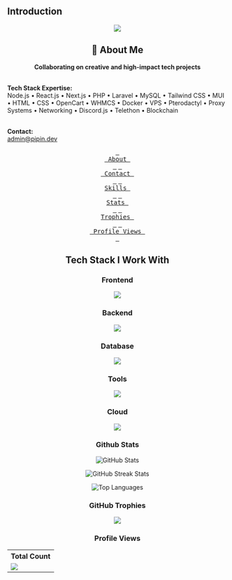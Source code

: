 ## Introduction
<p align="center">
<img src="https://readme-typing-svg.demolab.com?font=Anton+SC+&duration=4000&pause=700&color=F7AE18&center=true&vCenter=true&random=false&width=435&lines=Full+stack+web+dev+from+india;Developed+More+than+50%2B;Robust+application;Looking+forward+to+collab;Coding+Makes+me+feel;Better...;Owner+of+sellcart.io+%F0%9F%92%8E;Thanks+for+checking+my+profile+%F0%9F%92%93;Make+sure+to+follow."
</p>



<h2 align="center" id="about">💫 About Me</h2>

<p align="center">
  <strong>Collaborating on creative and high-impact tech projects</strong><br><br>

  <strong>Tech Stack Expertise:</strong><br>
  Node.js • React.js • Next.js • PHP • Laravel • MySQL • Tailwind CSS • MUI • HTML • CSS • OpenCart • WHMCS • Docker • VPS • Pterodactyl • Proxy Systems • Networking • Discord.js • Telethon • Blockchain<br><br>

  <strong>Contact:</strong><br>
  <a href="mailto:admin@pipin.dev">admin@pipin.dev</a>
</p>

<div align="center">

<span>[<kbd> <br> About <br> </kbd>](#about)</span>
<span>[<kbd> <br> Contact <br> </kbd>](#contact)</span>
<span>[<kbd> <br> Skills <br> </kbd>](#stacks)</span>
<span>[<kbd> <br> Stats <br> </kbd>](#stats)</span>
<span>[<kbd> <br> Trophies <br> </kbd>](#trophies)</span>
<span>[<kbd> <br> Profile Views <br> </kbd>](#profile)</span>
  
<h2 id="stacks" align="center">Tech Stack I Work With</h2>

<h3 align="center">Frontend</h3>
<p align="center">
  <img src="https://skillicons.dev/icons?i=html,css,js,ts,react,nextjs,tailwind,bootstrap,redux,jquery,vite,materialui" />
</p>

<h3 align="center">Backend</h3>
<p align="center">
  <img src="https://skillicons.dev/icons?i=nodejs,express,php,ts" />
</p>

<h3 align="center">Database</h3>
<p align="center">
  <img src="https://skillicons.dev/icons?i=mysql,mongodb,redis" />
</p>

<h3 align="center">Tools</h3>
<p align="center">
  <img src="https://skillicons.dev/icons?i=git,github,gitlab,postman,vscode,notion,linux,figma" />
</p>

<h3 align="center">Cloud</h3>
<p align="center">
  <img src="https://skillicons.dev/icons?i=aws,azure,gcp,vercel,docker,replit" />
</p>

<h3 align="center" id="stats">Github Stats</h3>

<p align="center">
  <img src="https://github-readme-stats.vercel.app/api?username=pipinthedev&theme=radical&hide_border=false&include_all_commits=true&count_private=true" alt="GitHub Stats">
</p>

<p align="center">
  <img src="https://github-readme-streak-stats.herokuapp.com/?user=pipinthedev&theme=radical&hide_border=false" alt="GitHub Streak Stats">
</p>

<p align="center">
  <img src="https://github-readme-stats.vercel.app/api/top-langs/?username=pipinthedev&theme=radical&hide_border=false&include_all_commits=true&count_private=true&layout=compact" alt="Top Languages">
</p>

<h3 align="center" id="trophies">GitHub Trophies</h3>

<p align="center">
  <img src="https://github-profile-trophy.vercel.app/?username=pipinthedev&theme=radical&no-frame=false&no-bg=false&margin-w=3"
</p>


<h3 align="center" id="profile">Profile Views</h3>
  <table align="center">
    <tr>
      <th>Total Count</th>
    </tr>
    <tr>
      <td>
         <a href="https://github.com/pipinthedev"> <img src="https://komarev.com/ghpvc/?username=pipinthedev&style=for-the-badge&color=brightgreen"> </a>
      </td>
    </tr>
  </table>
